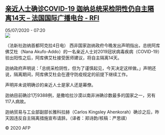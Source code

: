 <!--1593928572000-->
[亲近人士确诊COVID-19 迦纳总统采检阴性仍自主隔离14天 – 法国国际广播电台 - RFI](http://www.rfi.fr//cn/contenu/20200705-%E4%BA%B2%E8%BF%91%E4%BA%BA%E5%A3%AB%E7%A1%AE%E8%AF%8Acovid-19-%E8%BF%A6%E7%BA%B3%E6%80%BB%E7%BB%9F%E9%87%87%E6%A3%80%E9%98%B4%E6%80%A7%E4%BB%8D%E8%87%AA%E4%B8%BB%E9%9A%94%E7%A6%BB14%E5%A4%A9)
------

<div>05/07/2020 - 07:20</div><img src="https://s.rfi.fr/media/display/5a915e20-be81-11ea-a787-005056bff430/w:310/p:16x9/int0004b.200705132005.jpg"><div class="t-content__body u-clearfix"><div class="m-interstitial"></div><p>（法新社迦纳首都阿克拉4日电）    西非国家迦纳政府今晚发出声明指出，总统阿库佛艾杜（Nana Akufo-Addo）的一名亲近人士对2019冠状病毒疾病（COVID-19）验出阳性之后，阿库佛艾杜接受医师建议，将自主隔离14天。</p><p>    迦纳政府声明说：「总统采检阴性，但为了谨慎起见，今天决定这样做。」声明还说，隔离期间，阿库佛艾杜会在遵守防疫规定的前提下继续工作。</p><p>    声明并未说明确诊的亲近人士是家人还是幕僚。</p><p>    迦纳目前确诊1万9388例，是撒哈拉沙漠以南非洲确诊数最多的国家之一，另有117人病故。</p><p>    迦纳贸易与工业部副部长雅科拉赫（Carlos Kingsley Ahenkorah）确诊之后，昨天因违反自主隔离措施宣布请辞。（译者：郑诗韵/核稿：严思祺）</p><p></p><p class="t-copyright">© 2020 AFP</p>        </div>
